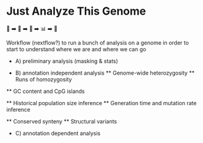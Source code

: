# Just Analyze This Genome
🧬 ➡️ 🙏 ➡️ 🤖 ➡️ 📊 ➡️ 🥹 

Workflow (nextflow?) to run a bunch of analysis on a genome in order to start to understand where we are and where we can go

* A) preliminary analysis (masking & stats)

* B) annotation independent analysis
** Genome-wide heterozygosity
** Runs of homozygosity

** GC content and CpG islands

** Historical population size inference
** Generation time and mutation rate inference

** Conserved synteny
** Structural variants

* C) annotation dependent analysis
